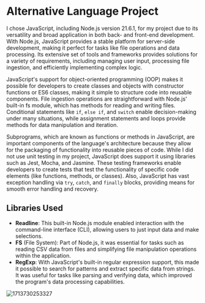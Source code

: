 # Alternative Language Project

I chose JavaScript, including Node.js version 21.6.1, for my project due to its versatility and broad application in both back- and front-end development. With Node.js, JavaScript provides a stable platform for server-side development, making it perfect for tasks like file operations and data processing. Its extensive set of tools and frameworks provides solutions for a variety of requirements, including managing user input, processing file ingestion, and efficiently implementing complex logic.

JavaScript's support for object-oriented programming (OOP) makes it possible for developers to create classes and objects with constructor functions or ES6 classes, making it simple to structure code into reusable components. File ingestion operations are straightforward with Node.js' built-in fs module, which has methods for reading and writing files. Conditional statements like `if`, `else if`, and `switch` enable decision-making under many situations, while assignment statements and loops provide methods for data manipulation and iteration.

Subprograms, which are known as functions or methods in JavaScript, are important components of the language's architecture because they allow for the packaging of functionality into reusable pieces of code. While I did not use unit testing in my project, JavaScript does support it using libraries such as Jest, Mocha, and Jasmine. These testing frameworks enable developers to create tests that test the functionality of specific code elements (like functions, methods, or classes). Also, JavaScript has vast exception handling via `try`, `catch`, and `finally` blocks, providing means for smooth error handling and recovery.

## Libraries Used

* **Readline**: This built-in Node.js module enabled interaction with the command-line interface (CLI), allowing users to just input data and make selections.
* **FS** (File System): Part of Node.js, it was essential for tasks such as reading CSV data from files and simplifying file manipulation operations within the application.
* **RegExp**: With JavaScript's built-in regular expression support, this made it possible to search for patterns and extract specific data from strings. It was useful for tasks like parsing and verifying data, which improved the program's data processing capabilities.

![1713730253327](1713730253327.png)
